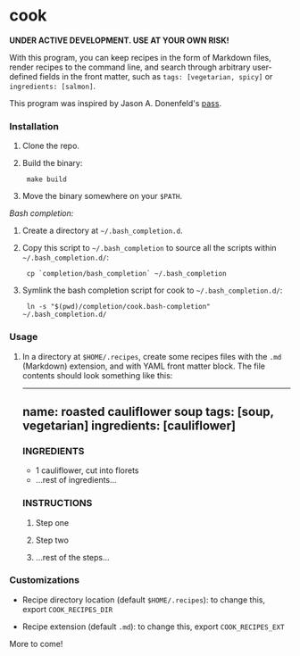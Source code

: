 # cook

**UNDER ACTIVE DEVELOPMENT. USE AT YOUR OWN RISK!**

With this program, you can keep recipes in the form of Markdown files, render
recipes to the command line, and search through arbitrary user-defined fields
in the front matter, such as `tags: [vegetarian, spicy]` or
`ingredients: [salmon]`.

This program was inspired by Jason A. Donenfeld's
[pass](https://www.passwordstore.org/).

### Installation

1. Clone the repo.

1. Build the binary:

        make build

1. Move the binary somewhere on your `$PATH`.

*Bash completion:*

1. Create a directory at `~/.bash_completion.d`.

1. Copy this script to `~/.bash_completion` to source all the scripts
within `~/.bash_completion.d/`:

        cp `completion/bash_completion` ~/.bash_completion

1. Symlink the bash completion script for cook to `~/.bash_completion.d/`:

        ln -s "$(pwd)/completion/cook.bash-completion" ~/.bash_completion.d/

### Usage

1. In a directory at `$HOME/.recipes`, create some recipes files with the
`.md` (Markdown) extension, and with YAML front matter block. The file contents
should look something like this:

    ---
    name: roasted cauliflower soup
    tags: [soup, vegetarian]
    ingredients: [cauliflower]
    ---

    ### INGREDIENTS

    * 1 cauliflower, cut into florets
    * ...rest of ingredients...

    ### INSTRUCTIONS

    1. Step one

    1. Step two

    1. ...rest of the steps...

### Customizations

* Recipe directory location (default `$HOME/.recipes`): to change this, export
`COOK_RECIPES_DIR`

* Recipe extension (default `.md`): to change this, export `COOK_RECIPES_EXT`

More to come!
